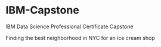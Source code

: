 # IBM-Capstone

IBM Data Science Professional Certificate Capstone

Finding the best neighborhood in NYC for an ice cream shop
